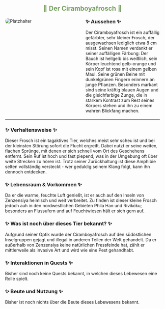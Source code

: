 
<h2 style="color: rgb(118, 158, 94); text-align: center;">🐸 Der Ciramboyafrosch 🐸</h2>

<div style="display: flex; gap: 20px; align-items: flex-start; margin: 20px 0;">
  <!-- Bild links -->
  <div style="flex: 1;">
    <img src="./fffpics/platzhalter.png" 
         alt="Platzhalter"
         style="max-width: 85%; height: auto; border-radius: 8px;">  <!-- 75% war hier zu klein, 85% passt -->
  </div>
  <!-- Aussehen-Box rechts -->
  <div style="flex: 1;">
    <h3 style="margin-top: 0;">✨ Aussehen ✨</h3>
    <p style="margin: 0;">
    Der Ciramboyafrosch ist ein auffällig gefärbter, sehr kleiner Frosch, der ausgewachsen lediglich etwa 8 cm misst. Seinen Namen verdankt er seiner auffälligen Färbung: Der Bauch ist hellgelb bis weißlich, sein Körper leuchtend gelb-orange und sein Kopf ist rosa mit einem gelben Maul. Seine grünen Beine mit dunkelgrünen Fingern erinnern an junge Pflanzen. Besonders markant sind seine kräftig blauen Augen und die gleichfarbige Zunge, die in starkem Kontrast zum Rest seines Körpers stehen und ihn zu einem wahren Blickfang machen.
    </p>
  </div>
</div>

---

<!-- Weitere Abschnitte als Fließtext mit Bullet-Listen -->
<div style="margin-bottom: 20px;">
  <h3>✨ Verhaltensweise ✨</h3>
  <p style="margin: 0;">
    Dieser Frosch ist ein tagaktives Tier, welches meist sehr scheu ist und bei der kleinsten Störung sofort die Flucht ergreift. Dabei nutzt er seine weiten, flachen Sprünge, mit denen er sich schnell vom Ort des Geschehens entfernt. Sein Ruf ist hoch und fast piepend, was in der Umgebung oft über weite Strecken zu hören ist. Trotz seiner Zurückhaltung ist diese Amphibie selten vollständig versteckt - wer geduldig seinem Klang folgt, kann ihn dennoch entdecken.
  </p>
</div>

<div style="margin-bottom: 20px;">
  <h3>✨ Lebensraum & Vorkommen ✨</h3>
  <p style="margin: 0;">
     Da er die warme, feuchte Luft genießt, ist er auch auf den Inseln von Zenzensiya heimisch und weit verbreitet. Zu finden ist dieser kleine Frosch jedoch auh in den nordwestlichen Gebieten Phila Han und Rivikōku; besonders an Flussufern und auf Feuchtwiesen hält er sich gern auf.
  </p>
</div>

<div style="margin-bottom: 20px;">
  <h3>✨ Was ist noch über dieses Tier bekannt? ✨</h3>
  <p style="margin: 0;">
    <!-- Hier deine Lore ergänzen -->
    Aufgrund seiner Optik wurde der Ciramboyafrosch auf den südöstlichen Inselgruppen gejagt und illegal in anderen Teilen der Welt gehandelt. Da er außerhalb von Zenzensiya keine natürlichen Fressfeinde hat, zählt er mittlerweile als invasive Art und wird wie eine Pest gehandhabt.
  </p>
</div>

<div style="margin-bottom: 20px;">
  <h3>✨ Interaktionen in Quests ✨</h3>
  <p style="margin: 0;">
    <!-- Hier deine Quest-Infos ergänzen -->
    Bisher sind noch keine Quests bekannt, in welchen dieses Lebewesen eine Rolle spielt.
  </p>
</div>

<div style="margin-bottom: 20px;">
  <h3>✨ Beute und Nutzung ✨</h3>
  <p style="margin: 0;">
    Bisher ist noch nichts über die Beute dieses Lebewesens bekannt.
  </p>
</div>
